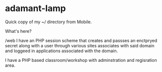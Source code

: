# adamant-lamp
Quick copy of my ~/ directory from Mobile.

What's here?

/web
I have an PHP session scheme that creates and passses an enctpryed secret along with a user through various sites associates with said domain and loggeed in applications associated with the domain.

I have a PHP based classroom/workshop with adminstration and regisration area.

